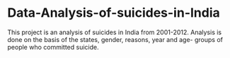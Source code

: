 # Data-Analysis-of-suicides-in-India
This project is an analysis of suicides in India from 2001-2012. Analysis is done on the basis of the states, gender, reasons, year and age- groups of people who committed suicide. 
